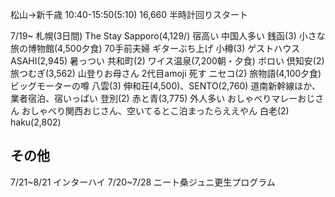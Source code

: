 松山→新千歳 10:40-15:50(5:10) 16,660
半時計回りスタート

7/19~
札幌(3日間) The Stay Sapporo(4,129/)
	宿高い
	中国人多い
銭函(3) 小さな旅の博物館(4,500夕食)
	70手前夫婦
	ギターぶち上げ
小樽(3) ゲストハウスASAHI(2,945)
	暑っつい
共和町(2) ワイス温泉(7,200朝・夕食)
	ボロい
倶知安(2) 旅つむぎ(3,562)
	山登りお母さん
	2代目amoji 死す
ニセコ(2) 旅物語(4,100夕食)
	ビッグモーターの噂
八雲(3) 伸和荘(4,500)、SENTO(2,760)
	道南新幹線ほか、業者宿泊、宿いっぱい
登別(2) 赤と青(3,775)
	外人多い
	おしゃべりマレーおじさん
	おしゃべり関西おじさん、空いてるとこ泊まったらええやん
白老(2) haku(2,802)

## その他
7/21~8/21 インターハイ
7/20~7/28 ニート桑ジュニ更生プログラム




